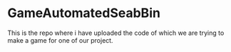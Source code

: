 # GameAutomatedSeabBin
This is the repo where i have uploaded the code of which we are trying to make a game for one of our project.
